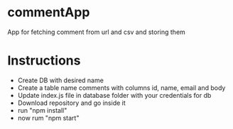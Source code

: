 # commentApp
App for fetching comment from url and csv and storing them

#   Instructions
- Create DB with desired name 
- Create a table name comments with columns id, name, email and body
- Update index.js file in database folder with your credentials for db 
- Download repository and go inside it
- run "npm install"
- now rum "npm start"